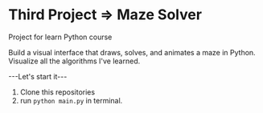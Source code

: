 # Third Project => **Maze Solver**

Project for learn Python course

Build a visual interface that draws, solves, and animates a maze in Python. Visualize all the algorithms I've learned.

---Let's start it---
1. Clone this repositories
2. run ```python main.py``` in terminal.